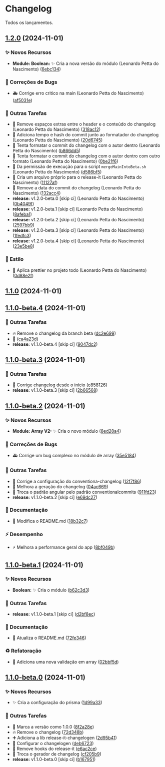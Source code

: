 # Changelog

Todos os lançamentos.

## [1.2.0](https://github.com/leonardopn/test-release-it/compare/v1.1.0...v1.2.0) (2024-11-01)

### ✨ Novos Recursos

* **Module: Boolean:** :sparkles: Cria a nova versão do módulo (Leonardo Petta do Nascimento) ([6ebc134](https://github.com/leonardopn/test-release-it/commit/6ebc134))

### 🐛 Correções de Bugs

* :ambulance: Corrige erro critico na main (Leonardo Petta do Nascimento) ([af5031e](https://github.com/leonardopn/test-release-it/commit/af5031e))

### 🔧 Outras Tarefas

* :art: Remove espaços extras entre o header e o conteúdo do changelog (Leonardo Petta do Nascimento) ([318ac12](https://github.com/leonardopn/test-release-it/commit/318ac12))
* :construction: Adiciona tempo e hash do commit junto ao formatador do changelog (Leonardo Petta do Nascimento) ([20d6745](https://github.com/leonardopn/test-release-it/commit/20d6745))
* :construction: Tenta formatar o commit do changelog com o autor dentro (Leonardo Petta do Nascimento) ([b866dd5](https://github.com/leonardopn/test-release-it/commit/b866dd5))
* :construction: Tenta formatar o commit do changelog com o autor dentro com outro formato (Leonardo Petta do Nascimento) ([0be21f6](https://github.com/leonardopn/test-release-it/commit/0be21f6))
* :passport_control: Da permissão de execução para o script `mergeMainIntoBeta.sh` (Leonardo Petta do Nascimento) ([d586bf5](https://github.com/leonardopn/test-release-it/commit/d586bf5))
* :wrench: Cria um arquivo próprio para o release-it (Leonardo Petta do Nascimento) ([11127af](https://github.com/leonardopn/test-release-it/commit/11127af))
* :wrench: Remove a data do commit do changelog (Leonardo Petta do Nascimento) ([132acc4](https://github.com/leonardopn/test-release-it/commit/132acc4))
* **release:** v1.2.0-beta.0 [skip ci] (Leonardo Petta do Nascimento) ([0b4049f](https://github.com/leonardopn/test-release-it/commit/0b4049f))
* **release:** v1.2.0-beta.1 [skip ci] (Leonardo Petta do Nascimento) ([8afeba1](https://github.com/leonardopn/test-release-it/commit/8afeba1))
* **release:** v1.2.0-beta.2 [skip ci] (Leonardo Petta do Nascimento) ([2597bb9](https://github.com/leonardopn/test-release-it/commit/2597bb9))
* **release:** v1.2.0-beta.3 [skip ci] (Leonardo Petta do Nascimento) ([1fedfc3](https://github.com/leonardopn/test-release-it/commit/1fedfc3))
* **release:** v1.2.0-beta.4 [skip ci] (Leonardo Petta do Nascimento) ([23e5be8](https://github.com/leonardopn/test-release-it/commit/23e5be8))

### 💄 Estilo

* :art: Aplica prettier no projeto todo (Leonardo Petta do Nascimento) ([0d88e2f](https://github.com/leonardopn/test-release-it/commit/0d88e2f))

## [1.1.0](https://github.com/leonardopn/test-release-it/compare/v1.0.0...v1.1.0) (2024-11-01)
## [1.1.0-beta.4](https://github.com/leonardopn/test-release-it/compare/v1.0.0...v1.1.0) (2024-11-01)

### 🔧 Outras Tarefas

* :fire: Remove o changelog da branch beta ([dc2e699](https://github.com/leonardopn/test-release-it/commit/dc2e6999ce56bebf0cfc92a70e3e95a8a218a21b))
* :hammer: ([ca4a23d](https://github.com/leonardopn/test-release-it/commit/ca4a23d76b821d489359f227fc197055b8763ba7))
* **release:** v1.1.0-beta.4 [skip ci] ([9047dc2](https://github.com/leonardopn/test-release-it/commit/9047dc21f9b7339362550b31099535a11864cf2b))
## [1.1.0-beta.3](https://github.com/leonardopn/test-release-it/compare/v1.0.0...v1.1.0) (2024-11-01)

### 🔧 Outras Tarefas

* :triangular_flag_on_post: Corrige changelog desde o início ([c858126](https://github.com/leonardopn/test-release-it/commit/c858126d95015c17a59c59799898ec0bcb44dbe2))
* **release:** v1.1.0-beta.3 [skip ci] ([2b66568](https://github.com/leonardopn/test-release-it/commit/2b665682d8db9f3bfdbcc05fa683195fd3f009f2))
## [1.1.0-beta.2](https://github.com/leonardopn/test-release-it/compare/v1.0.0...v1.1.0) (2024-11-01)

### ✨ Novos Recursos

* **Module: Array V2:** :sparkles: Cria o novo módulo ([8ed28a4](https://github.com/leonardopn/test-release-it/commit/8ed28a478145db617cc2720b4edc75aded1e1ebb))

### 🐛 Correções de Bugs

* :ambulance: Corrige um bug complexo no módulo de array ([35e5184](https://github.com/leonardopn/test-release-it/commit/35e51845b73593a78204de46d5be2a0f7ba5d4d3))

### 🔧 Outras Tarefas

* :green_heart: Corrige a configuração do conventiona-changelog ([12f7f86](https://github.com/leonardopn/test-release-it/commit/12f7f864bc99f912a0783dad16a759a1df8e5582))
* :wrench: Melhora a geração do changelog ([04ac669](https://github.com/leonardopn/test-release-it/commit/04ac669c9c21a4620501b987d97d71b04f72804b))
* :wrench: Troca o padrão angular pelo padrão conventionalcommits ([911fd23](https://github.com/leonardopn/test-release-it/commit/911fd235658c353e06c1dc5e2f26507066561360))
* **release:** v1.1.0-beta.2 [skip ci] ([e69dc27](https://github.com/leonardopn/test-release-it/commit/e69dc27d299330b7330ff92dd310b90b9a2b0656))

### 📝 Documentação

* :memo: Modifica o README.md ([18b32c7](https://github.com/leonardopn/test-release-it/commit/18b32c7ac64eaa09a5e7db09d71af0e260ba3d6b))

### ⚡️ Desempenho

* :zap: Melhora a performance geral do app ([8bf049b](https://github.com/leonardopn/test-release-it/commit/8bf049b6ff769966e8b2d34839461e91fd9d494d))
## [1.1.0-beta.1](https://github.com/leonardopn/test-release-it/compare/v1.0.0...v1.1.0) (2024-11-01)

### ✨ Novos Recursos

* **Boolean:** :sparkles: Cria o módulo ([b62c3d3](https://github.com/leonardopn/test-release-it/commit/b62c3d390b049bb8b9d858a8d0bbb37a6a661ae5))

### 🔧 Outras Tarefas

* **release:** v1.1.0-beta.1 [skip ci] ([d2bf8ec](https://github.com/leonardopn/test-release-it/commit/d2bf8ec1eadef0a91a07859c0d279c1a01ccad11))

### 📝 Documentação

* :memo: Atualiza o README.md ([72fe346](https://github.com/leonardopn/test-release-it/commit/72fe346cfa88794b00e72eaa83c09b717d4ce678))

### ♻️ Refatoração

* :safety_vest: Adiciona uma nova validação em array ([02bbf5d](https://github.com/leonardopn/test-release-it/commit/02bbf5d2a17d60786717a96cb6740b551e2b5a55))
## [1.1.0-beta.0](https://github.com/leonardopn/test-release-it/compare/v1.0.0...v1.1.0) (2024-11-01)

### ✨ Novos Recursos

* :sparkles: Cria a configuração do prisma ([1d99a33](https://github.com/leonardopn/test-release-it/commit/1d99a3393e0ee53913559085e67a3dd6ccce64e0))

### 🔧 Outras Tarefas

* :bookmark: Marca a versão como 1.0.0 ([8f2a28e](https://github.com/leonardopn/test-release-it/commit/8f2a28e2681724bf85a20b0c95d5f486eb5d825f))
* :fire: Remove o changelog ([72d348b](https://github.com/leonardopn/test-release-it/commit/72d348b80eaee26321fed280973f03abea7c548b))
* :heavy_plus_sign: Adiciona a lib release-it-changelogen ([2d95b41](https://github.com/leonardopn/test-release-it/commit/2d95b4156fdb1e1198d2bb3aae09caac4ff7ea8e))
* :wrench: Configurar o changelogen ([deb6723](https://github.com/leonardopn/test-release-it/commit/deb672372675a1cd88b732cc98bbfe559c856cfd))
* :wrench: Remove hooks do release-it ([e6ac2ce](https://github.com/leonardopn/test-release-it/commit/e6ac2cedbcd746348d7bf42c2ac8d68b929152a5))
* :wrench: Troca o gerador de changelog ([cf205b9](https://github.com/leonardopn/test-release-it/commit/cf205b9ec6076ef51e6313b15268ccf3cf007d04))
* **release:** v1.1.0-beta.0 [skip ci] ([b167951](https://github.com/leonardopn/test-release-it/commit/b16795135ac21e3810aa136c1abb760d18eb73dc))
